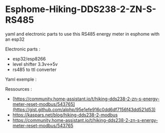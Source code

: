 # Esphome-Hiking-DDS238-2-ZN-S-RS485
yaml and electronic parts to use this RS485 energy meter in esphome with an esp32

Electronic parts :
- esp32/esp8266
- level shifter 3.3v<->5v
- rs485 to ttl converter


Yaml exemple :

Ressources :
 - [https://community.home-assistant.io/t/hiking-dds238-2-zn-s-energy-meter-reset-modbus/543765](https://gist.github.com/alphp/95e1efe916c0dd6df7156f43dd521d53)
 - https://kaspars.net/blog/hiking-dds238-2-modbus
 - https://community.home-assistant.io/t/hiking-dds238-2-zn-s-energy-meter-reset-modbus/543765


